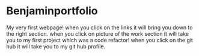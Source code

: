 # Benjaminportfolio
My very first webpage! when you click on the links it will bring you down to the right section. 
when you click on picture of the work section it will take you to my first project which was a code refactor!
when you click on the git hub it will take you to my git hub profile. 